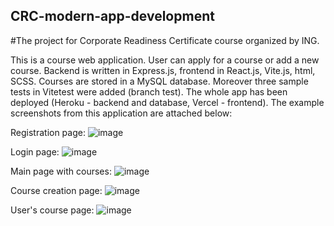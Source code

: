 ## CRC-modern-app-development
#The project for Corporate Readiness Certificate course organized by ING. 

This is a course web application. User can apply for a course or add a new course. Backend is written in Express.js, frontend in React.js, Vite.js, html, SCSS. Courses are stored in a MySQL database. Moreover three sample tests in Vitetest were added (branch test). The whole app has been deployed (Heroku - backend and database, Vercel - frontend). The example screenshots from this application are attached below:

Registration page:
![image](https://github.com/julimer228/CRC-modern-app-development/assets/56163818/2a7c2130-4770-4ef0-9d52-1ccd7d1df767)

Login page:
![image](https://github.com/julimer228/CRC-modern-app-development/assets/56163818/1d0e9091-25a8-4161-8828-689dcecd14dc)

Main page with courses:
![image](https://github.com/julimer228/CRC-modern-app-development/assets/56163818/d0aa5fc6-826d-4b4a-8c0d-a320ac9acedd)

Course creation page:
![image](https://github.com/julimer228/CRC-modern-app-development/assets/56163818/ec5748b5-f88d-492a-8934-4b7e7bed467b)

User's course page:
![image](https://github.com/julimer228/CRC-modern-app-development/assets/56163818/d42615b3-31fb-4836-b305-d2fd998c228a)



 
